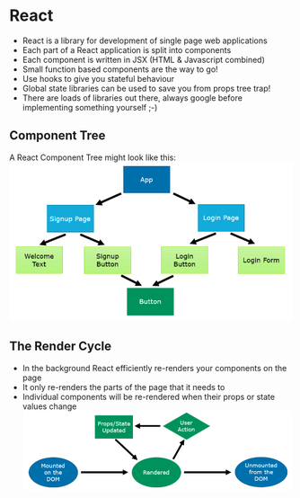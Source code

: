 # React
* React is a library for development of single page web applications
* Each part of a React application is split into components
* Each component is written in JSX (HTML & Javascript combined)
* Small function based components are the way to go!
* Use hooks to give you stateful behaviour
* Global state libraries can be used to save you from props tree trap!
* There are loads of libraries out there, always google before implementing something yourself ;-)

## Component Tree
A React Component Tree might look like this:
![Component Tree](images/ComponentTree.png)

## The Render Cycle
* In the background React efficiently re-renders your components on the page
* It only re-renders the parts of the page that it needs to
* Individual components will be re-rendered when their props or state values change
![Render Cycle](images/RenderCycle.png)